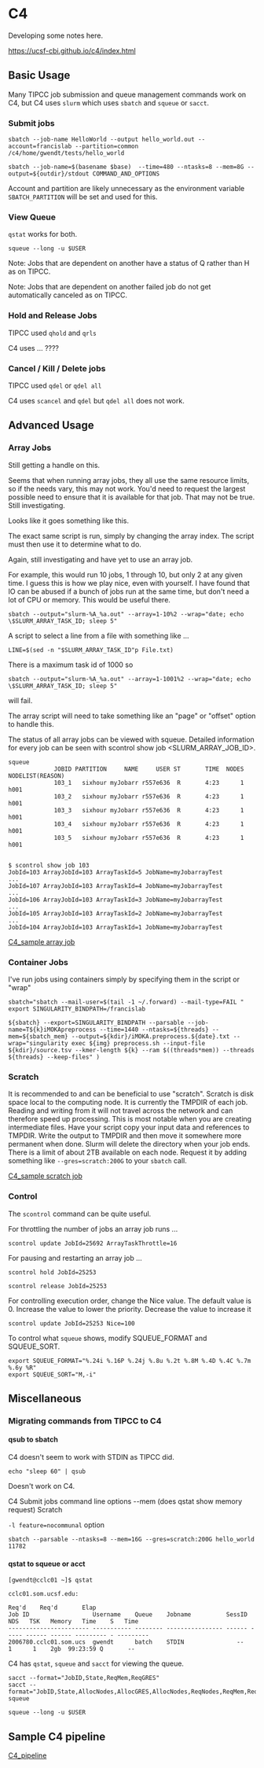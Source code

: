 
#	C4

Developing some notes here.

https://ucsf-cbi.github.io/c4/index.html

##	Basic Usage

Many TIPCC job submission and queue management commands work on C4,
but C4 uses `slurm` which uses `sbatch` and `squeue` or `sacct`.


###	Submit jobs


```
sbatch --job-name HelloWorld --output hello_world.out --account=francislab --partition=common /c4/home/gwendt/tests/hello_world

sbatch --job-name=$(basename $base)  --time=480 --ntasks=8 --mem=8G --output=${outdir}/stdout COMMAND_AND_OPTIONS
```

Account and partition are likely unnecessary as the environment variable `SBATCH_PARTITION` will be set and used for this.

###	View Queue

`qstat` works for both.

`squeue --long -u $USER`


Note: Jobs that are dependent on another have a status of Q rather than H as on TIPCC.

Note: Jobs that are dependent on another failed job do not get automatically canceled as on TIPCC.



###	Hold and Release Jobs

TIPCC used `qhold` and `qrls`

C4 uses ... ????


###	Cancel / Kill / Delete jobs

TIPCC used `qdel` or `qdel all`

C4 uses `scancel` and `qdel` but `qdel all` does not work.


##	Advanced Usage



###	Array Jobs

Still getting a handle on this.

Seems that when running array jobs, they all use the same resource limits, so if the needs vary, this may not work.
You'd need to request the largest possible need to ensure that it is available for that job.
That may not be true. Still investigating.

Looks like it goes something like this.

The exact same script is run, simply by changing the array index.
The script must then use it to determine what to do.

Again, still investigating and have yet to use an array job.

For example, this would run 10 jobs, 1 through 10, but only 2 at any given time.
I guess this is how we play nice, even with yourself.
I have found that IO can be abused if a bunch of jobs run at the same time, but don't need a lot of CPU or memory.
This would be useful there.

```
sbatch --output="slurm-%A_%a.out" --array=1-10%2 --wrap="date; echo \$SLURM_ARRAY_TASK_ID; sleep 5"
```

A script to select a line from a file with something like ...

```
LINE=$(sed -n "$SLURM_ARRAY_TASK_ID"p File.txt)
```

There is a maximum task id of 1000 so
```
sbatch --output="slurm-%A_%a.out" --array=1-1001%2 --wrap="date; echo \$SLURM_ARRAY_TASK_ID; sleep 5"
```
will fail.

The array script will need to take something like an "page" or "offset" option to handle this.



The status of all array jobs can be viewed with squeue. Detailed information for every job can be seen with scontrol show job <SLURM_ARRAY_JOB_ID>.

```
squeue
             JOBID PARTITION     NAME     USER ST       TIME  NODES NODELIST(REASON)
             103_1   sixhour myJobarr r557e636  R       4:23      1 h001
             103_2   sixhour myJobarr r557e636  R       4:23      1 h001
             103_3   sixhour myJobarr r557e636  R       4:23      1 h001
             103_4   sixhour myJobarr r557e636  R       4:23      1 h001
             103_5   sixhour myJobarr r557e636  R       4:23      1 h001


$ scontrol show job 103
JobId=103 ArrayJobId=103 ArrayTaskId=5 JobName=myJobarrayTest
...
JobId=107 ArrayJobId=103 ArrayTaskId=4 JobName=myJobarrayTest
...
JobId=106 ArrayJobId=103 ArrayTaskId=3 JobName=myJobarrayTest
...
JobId=105 ArrayJobId=103 ArrayTaskId=2 JobName=myJobarrayTest
...
JobId=104 ArrayJobId=103 ArrayTaskId=1 JobName=myJobarrayTest

```


[C4_sample array job](/docs/C4_array)


###	Container Jobs

I've run jobs using containers simply by specifying them in the script or "wrap"

```
sbatch="sbatch --mail-user=$(tail -1 ~/.forward) --mail-type=FAIL "
export SINGULARITY_BINDPATH=/francislab

${sbatch} --export=SINGULARITY_BINDPATH --parsable --job-name=T${k}iMOKApreprocess --time=1440 --ntasks=${threads} --mem=${sbatch_mem} --output=${kdir}/iMOKA.preprocess.${date}.txt --wrap="singularity exec ${img} preprocess.sh --input-file ${kdir}/source.tsv --kmer-length ${k} --ram $((threads*mem)) --threads ${threads} --keep-files" )
```





###	Scratch


It is recommended to and can be beneficial to use "scratch".
Scratch is disk space local to the computing node.
It is currently the TMPDIR of each job.
Reading and writing from it will not travel across the network and can therefore speed up processing.
This is most notable when you are creating intermediate files.
Have your script copy your input data and references to TMPDIR.
Write the output to TMPDIR and then move it somewhere more permanent when done.
Slurm will delete the directory when your job ends.
There is a limit of about 2TB available on each node.
Request it by adding something like `--gres=scratch:200G` to your `sbatch` call.

[C4_sample scratch job](/docs/C4_scratch)






###	Control

The `scontrol` command can be quite useful.

For throttling the number of jobs an array job runs ...

```
scontrol update JobId=25692 ArrayTaskThrottle=16
```

For pausing and restarting an array job ...


```
scontrol hold JobId=25253

scontrol release JobId=25253
```


For controlling execution order, change the Nice value. The default value is 0. Increase the value to lower the priority. Decrease the value to increase it

```
scontrol update JobId=25253 Nice=100
```





To control what `squeue` shows, modify SQUEUE_FORMAT and SQUEUE_SORT.

```
export SQUEUE_FORMAT="%.24i %.16P %.24j %.8u %.2t %.8M %.4D %.4C %.7m %.6y %R"
export SQUEUE_SORT="M,-i"
```








##	Miscellaneous

###	Migrating commands from TIPCC to C4



####	qsub to sbatch	

C4 doesn't seem to work with STDIN as TIPCC did.

`echo "sleep 60" | qsub`

Doesn't work on C4.



C4 Submit jobs command line options
	--mem (does qstat show memory request)
	Scratch



`-l feature=nocommunal` option


```
sbatch --parsable --ntasks=8 --mem=16G --gres=scratch:200G hello_world
11782
```


####	qstat to squeue or acct

```
[gwendt@cclc01 ~]$ qstat

cclc01.som.ucsf.edu: 
                                                                                  Req'd    Req'd       Elap
Job ID                  Username    Queue    Jobname          SessID  NDS   TSK   Memory   Time    S   Time
----------------------- ----------- -------- ---------------- ------ ----- ------ ------ --------- - ---------
2006780.cclc01.som.ucs  gwendt      batch    STDIN               --      1      1    2gb  99:23:59 Q       -- 
```

C4 has `qstat`, `squeue` and `sacct` for viewing the queue.

```
sacct --format="JobID,State,ReqMem,ReqGRES"
sacct --format="JobID,State,AllocNodes,AllocGRES,AllocNodes,ReqNodes,ReqMem,ReqGRES"
squeue

squeue --long -u $USER

```

##	Sample C4 pipeline


[C4_pipeline](/docs/C4_pipeline)


